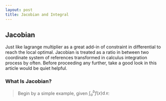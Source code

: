 ```yaml
---
layout: post
title: Jacobian and Integral
---
```


## Jacobian
<p class="message">
Just like lagrange multiplier as a great add-in of constraint in differential to reach the local optimal.  Jacobian is treated as a ratio in between two coordinate system of references transformed in calculus integration process by often.  
Before proceeding any further, take a good look in this article would be quiet helpful.
</p>

### What Is Jacobian?
>Begin by a simple example, given $\int_a^bf(x)\operatorname dx$:  
>